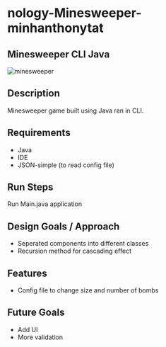 # nology-Minesweeper-minhanthonytat

## Minesweeper CLI Java

![minesweeper](https://github.com/callmepho/nology-Minesweeper-minhanthonytat/assets/47295382/3a440a78-5573-48fe-8689-0787d08044e2)

## Description
Minesweeper game built using Java ran in CLI.

## Requirements
- Java
- IDE
- JSON-simple (to read config file)

## Run Steps
Run Main.java application

## Design Goals / Approach
- Seperated components into different classes
- Recursion method for cascading effect

## Features
- Config file to change size and number of bombs

## Future Goals
- Add UI
- More validation
